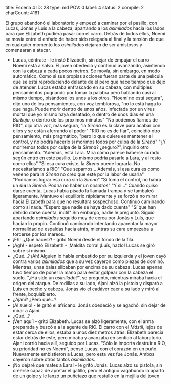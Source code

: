 title:          Escena 4
ID:             28
type:           md
POV:            0
label:          4
status:         2
compile:        2
charCount:      4161


El grupo abandonó el laboratorio y empezó a caminar por el pasillo, con Lucas, Jonás y Luís a la cabeza, apartando a los *asimilados* hacia los lados para que Elizabeth pudiera pasar con el carro. Detrás de todos ellos, Noemí se movía entre el enfado de haber sido relegada al final y la tensión de que en cualquier momento los *asimilados* dejaran de ser amistosos y comenzaran a atacar.
- Lucas, céntrate - le instó Elizabeth, sin dejar de empujar el carro - Noemí está a salvo.
El joven obedeció y continuó avanzando, asintiendo con la cabeza a cada pocos metros.
Se movía, sin embargo, en modo automático. Como si sus propias acciones fueran parte de una película que se está reproduciendo delante de él pero que hace tiempo que dejó de atender.
Lucas estaba enfrascado en su cabeza, con múltiples pensamientos pugnando por tomar la palabra pero hablando casi al mismo tiempo, pisándose los unos a los otros.
"Noemí no está segura", dijo uno de los pensamientos, con voz temblorosa, "no lo está haga lo que haga. Puede morir dentro de unos años, infectada por un virus mortal que yo mismo haya desatado, o dentro de unos días en una *Burbuja*, o dentro de los próximos minutos"
"No podemos fiarnos de RIO", dijo otra voz, más segura, "la *Sirena* es la clave para acabar con ellos y se están aferrando al poder"
"RIO no es de fiar", coincidió otro pensamiento, más pragmático, "pero lo que quiere es mantener el control, y no podrá hacerlo si morimos todos por culpa de la *Sirena*"
"¿Y moriremos todos por culpa de la *Sirena*? ¿seguro?", inquirió otro pensamiento.
"Además, está Lara. Mira cómo parece haberse curado según entró en este pasillo. Lo mismo podría pasarle a Lara, y al resto como ellos"
"Si esa cura existe, la *Sirena* puede lograrla. No necesitaríamos a RIO"
"Que sepamos... Además, si esa cura es como veneno para la *Sirena* no creo que esté por la labor de usarla"
"Podríamos lograr esa cura sin la *Sirena*"
"Si toma el control, no habrá un **sin** la *Sirena*. Podría no haber un *nosotros*"
"Y si..."
Cuando quiso darse cuenta, Lucas había pisado la llamada trampa y se tambaleó ligeramente. Mantuvo el equilibrio rápidamente y se forzó a no mirar hacia Elizabeth para que no resultara sospechoso.
Continuó caminando como si nada.
"Espero que nadie se haya dado cuenta"
"Sí que han debido darse cuenta, inútil"
Sin embargo, nadie le preguntó. Siguió apartando *asimilados* seguido muy de cerca por Jonás y Luís, que hacían lo propio.
Continuó caminando intentando aparentar la mayor normalidad de espaldas hacia atrás, mientras su cara empezaba a torcerse por los mareos.
- ¡Eh! ¡¿Qué haces?! - gritó Noemí desde el fondo de la fila.
- ¡Agh! - espetó Elizabeth - ¡Maldita zorra! ¡Luís, hazlo!
Lucas se giró sobre si mismo.
- ¿Qué...? ¡Ah!
Alguien lo había embestido por su izquierda y el joven cayó contra varios *asimilados* que a su vez cayeron como piezas de dominó. Mientras, unas balas silbaban por encima de su cabeza.
Lucas apenas tuvo tiempo de poner la mano para evitar golpear con la cabeza el suelo.
"¿Ha sido un *asimilado*?", se preguntó, mientras miraba hacia el origen del ataque.
De rodillas a su lado, Ajani alzó la pistola y disparó a Luís en pecho y cabeza.
Jonás vio el cadáver caer a su lado y miró al frente, boquiabierto.
- ¿Ajani? ¿Pero qué...?
- ¡Al suelo! - le gritó el africano.
Jonás obedeció y se agachó, sin dejar de mirar a Ajani.
- ¿Qué...?
- ¡Ven aquí! - gritó Elizabeth.
Lucas se alzó ligeramente, con el arma preparada y buscó a a la agente de RIO. El carro con el *Mástil*, lejos de estar cerca de ellos, estaba a unos diez metros atrás. Elizabeth parecía estar detrás de este, pero miraba y avanzaba en sentido al laboratorio.
Ajani corrió hacia allí, seguido por Lucas.
"Sólo le importa destruir a RIO, su prioridad no es Noemí", pensó Lucas, con el corazón en un puño.
Nuevamente embistieron a Lucas, pero esta vez fue Jonás. Ambos cayeron sobre otros tantos *asimilados*.
- ¡No dejaré que mates a Lara! - le gritó Jonás.
Lucas alzó su pistola, sin creerse capaz de apretar el gatillo, pero el antiguo vagabundo la apartó de un golpe y le lanzó un puñetazo que restalló en la mejilla del joven.